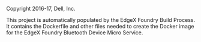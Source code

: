 Copyright 2016-17, Dell, Inc.

This project is automatically populated by the EdgeX Foundry Build Process. It contains the Dockerfile and other files needed to create the Docker image for the EdgeX Foundry Bluetooth Device Micro Service.
